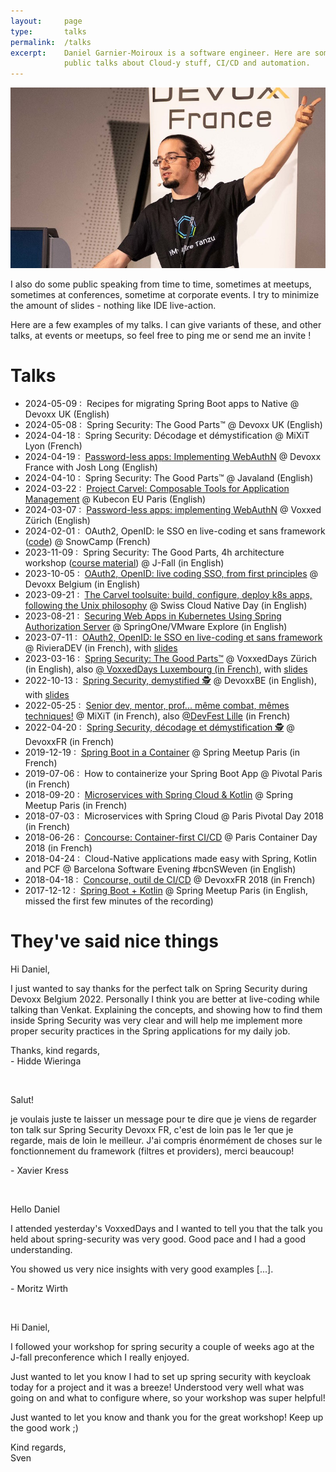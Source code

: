 ```yaml
---
layout:     page
type:       talks
permalink:  /talks
excerpt:    Daniel Garnier-Moiroux is a software engineer. Here are some of his
            public talks about Cloud-y stuff, CI/CD and automation.
---
```


<div id="cover-pic" class="text-center">
    <img src="/assets/talks.jpg" alt="Picture of the author live coding" />
</div>



I also do some public speaking from time to time, sometimes at meetups, sometimes
at conferences, sometime at corporate events. I try to minimize the amount of
slides - nothing like IDE live-action.

Here are a few examples of my talks. I can give variants of these, and other talks,
at events or meetups, so feel free to ping me or send me an invite !

<h1>Talks</h1>

<ul class="no-justify roomy-list">
    <li>
        <span>2024-05-09 :&nbsp;</span>
        Recipes for migrating Spring Boot apps to Native
        <span>@ Devoxx UK (English)</span>
    </li>
    <li>
        <span>2024-05-08 :&nbsp;</span>
        Spring Security: The Good Parts™
        <span>@ Devoxx UK (English)</span>
    </li>
    <li>
        <span>2024-04-18 :&nbsp;</span>
        Spring Security: Décodage et démystification
        <span>@ MiXiT Lyon (French)</span>
    </li>
    <li>
        <span>2024-04-19 :&nbsp;</span>
        <a href="https://www.youtube.com/watch?v=RAuXohxXbAQ" target="_blank" rel="noopener">Password-less apps: Implementing WebAuthN</a>
        <span>@ Devoxx France with Josh Long (English)</span>
    </li>
    <li>
        <span>2024-04-10 :&nbsp;</span>
        Spring Security: The Good Parts™
        <span>@ Javaland (English)</span>
    </li>
    <li>
        <span>2024-03-22 :&nbsp;</span>
        <a href="https://www.youtube.com/watch?v=1u5LtsJqyrA" target="_blank" rel="noopener">Project Carvel: Composable Tools for Application Management</a>
        <span>@ Kubecon EU Paris (English)</span>
    </li>
    <li>
        <span>2024-03-07 :&nbsp;</span>
        <a href="https://www.youtube.com/watch?v=FUWLYC1z1LU" target="_blank" rel="noopener">Password-less apps: implementing WebAuthN</a>
        <span>@ Voxxed Zürich (English)</span>
    </li>
    <li>
        <span>2024-02-01 :&nbsp;</span>
        OAuth2, OpenID: le SSO en live-coding et sans framework (<a href="https://github.com/Kehrlann/sso-live-coding" target="_blank" rel="noopener">code</a>)
        <span>@ SnowCamp (French)</span>
    </li>
    <li>
        <span>2023-11-09 :&nbsp;</span>
        Spring Security: The Good Parts, 4h architecture workshop (<a href="https://github.com/Kehrlann/spring-security-architecture-workshop/" target="_blank" rel="noopener">course material</a>)
        <span>@ J-Fall (in English)</span>
    </li>
    <li>
        <span>2023-10-05 :&nbsp;</span>
        <a href="https://www.youtube.com/watch?v=wP4TVTvYL0Y" target="_blank" rel="noopener">OAuth2, OpenID: live coding SSO, from first principles</a>
        <span>@ Devoxx Belgium (in English)</span>
    </li>
    <li>
        <span>2023-09-21 :&nbsp;</span>
        <a href="https://www.youtube.com/watch?v=Tm2n674Q8aY" target="_blank" rel="noopener">The Carvel toolsuite: build, configure, deploy k8s apps, following the Unix philosophy</a>
        <span>@ Swiss Cloud Native Day (in English)</span>
    </li>
    <li>
        <span>2023-08-21 :&nbsp;</span>
        <a href="https://www.youtube.com/watch?v=zU-_2UIDAc0" target="_blank" rel="noopener">Securing Web Apps in Kubernetes Using Spring Authorization Server</a>
        <span>@ SpringOne/VMware Explore (in English)</span>
    </li>
    <li>
        <span>2023-07-11 :&nbsp;</span>
        <a href="https://www.youtube.com/watch?v=hcTxPyMvHV8" target="_blank" rel="noopener">OAuth2, OpenID: le SSO en live-coding et sans framework</a>
        <span>@ RivieraDEV (in French)</span>, with
        <a href="https://garnier.wf/sso-live-coding/" target="_blank" rel="noopener">slides</a>
    </li>
    <li>
        <span>2023-03-16 :&nbsp;</span>
        <a href="https://www.youtube.com/watch?v=TrCLf9zAQfs" target="_blank" rel="noopener">Spring Security: The Good Parts™</a>
        <span>@ VoxxedDays Zürich (in English)</span>, also
        <span><a href="https://www.youtube.com/watch?v=qzK0H0vfjl8" target="_blank" rel="noopener">@ VoxxedDays Luxembourg (in French)</a></span>,
        with <a href="https://garnier.wf/spring-security-workshop-slides/" target="_blank" rel="noopener">slides</a>
    </li>
    <li>
        <span>2022-10-13 :&nbsp;</span>
        <a href="https://www.youtube.com/watch?v=iJ2muJniikY" target="_blank" rel="noopener">Spring Security, demystified 🕵️</a>
        <span>@ DevoxxBE (in English)</span>, with <a href="https://garnier.wf/spring-security-workshop-slides/" target="_blank" rel="noopener">slides</a>
    </li>
    <li>
        <span>2022-05-25 :&nbsp;</span>
        <a href="https://vimeo.com/728604548" target="_blank" rel="noopener">Senior dev, mentor, prof... même combat, mêmes techniques!</a>
        <span>@ MiXiT (in French),</span>
        <span>
          also <a href="https://www.youtube.com/watch?v=rsJovUjXK-Q" target="_blank" rel="noopener">@DevFest Lille</a> (in French)
        </span>
    </li>
    <li>
        <span>2022-04-20 :&nbsp;</span>
        <a href="https://www.youtube.com/watch?v=wYR6L_1Jb4I" target="_blank" rel="noopener">Spring Security, décodage et démystification 🕵️</a>
        <span>@ DevoxxFR (in French)</span>
    </li>
    <li>
        <span>2019-12-19 :&nbsp;</span>
        <a href="https://www.youtube.com/watch?v=LPu3CQUulz0" target="_blank" rel="noopener">Spring Boot in a Container</a>
        <span>@ Spring Meetup Paris (in French)</span>
    </li>
    <li>
        <span>2019-07-06 :&nbsp;</span>
        <span>How to containerize your Spring Boot App @ Pivotal Paris (in French)</span>
    </li>
    <li>
        <span>2018-09-20 :&nbsp;</span>
        <a href="https://www.youtube.com/watch?v=6XzG7u5fcBo" target="_blank" rel="noopener">Microservices with Spring Cloud & Kotlin</a>
        <span>@ Spring Meetup Paris (in French)</span>
    </li>
    <li>
        <span>2018-07-03 :&nbsp;</span>
        <span>Microservices with Spring Cloud @ Paris Pivotal Day 2018 (in French)</span>
    </li>
    <li>
        <span>2018-06-26 :&nbsp;</span>
        <a href="https://www.youtube.com/watch?v=Qv9FsIlyN-U" target="_blank" rel="noopener">Concourse: Container-first CI/CD</a>
        <span>@ Paris Container Day 2018 (in French)</span>
    </li>
    <li>
        <span>2018-04-24 :&nbsp;</span>
        <span>Cloud-Native applications made easy with Spring, Kotlin and PCF @ Barcelona Software Evening #bcnSWeven (in English)</span>
    </li>
    <li>
        <span>2018-04-18 :&nbsp;</span>
        <a href="https://www.youtube.com/watch?v=moiSC3gmCew" target="_blank" rel="noopener">Concourse, outil de CI/CD</a>
        <span>@ DevoxxFR 2018 (in French)</span>
    </li>
    <li>
        <span>2017-12-12 :&nbsp;</span>
        <a href="https://www.youtube.com/watch?v=At0Add4po3s" target="_blank" rel="noopener">Spring Boot + Kotlin</a>
        <span>@ Spring Meetup Paris (in English, missed the first few minutes of the recording)</span>
    </li>
</ul>

<h1>They've said nice things</h1>


<div class="left-emboss">
Hi Daniel,
<p>
I just wanted to say thanks for the perfect talk on Spring Security during Devoxx Belgium 2022. Personally I think you are better at live-coding while talking than Venkat. Explaining the concepts, and showing how to find them inside Spring Security was very clear and will help me implement more proper security practices in the Spring applications for my daily job.
</p>
Thanks, kind regards,<br>
- Hidde Wieringa
</div>

<p>&nbsp;</p>

<div class="left-emboss">
Salut!
<p>
je voulais juste te laisser un message pour te dire que je viens de regarder ton talk sur Spring Security Devoxx FR,
c'est de loin pas le 1er que je regarde, mais de loin le meilleur. J'ai compris énormément de choses sur le fonctionnement
du framework (filtres et providers), merci beaucoup!
</p>
- Xavier Kress
</div>

<p>&nbsp;</p>

<div class="left-emboss">
Hello Daniel
<p>
I attended yesterday's VoxxedDays and I wanted to tell you that the talk you held about spring-security was very good.
Good pace and I had a good understanding.
</p>
<p>
You showed us very nice insights with very good examples [...].
</p>
- Moritz Wirth
</div>

<p>&nbsp;</p>

<div class="left-emboss">
Hi Daniel,
<p>
I followed your workshop for spring security a couple of weeks ago at the J-fall preconference which I really enjoyed.
</p>
<p>
Just wanted to let you know I had to set up spring security with keycloak today for a project and it was a breeze! Understood very well what was going on and what to configure where, so your workshop was super helpful!
</p>
<p>
Just wanted to let you know and thank you for the great workshop! Keep up the good work ;)
</p>
<p>
Kind regards,<br>
Sven
</p>
</div>
